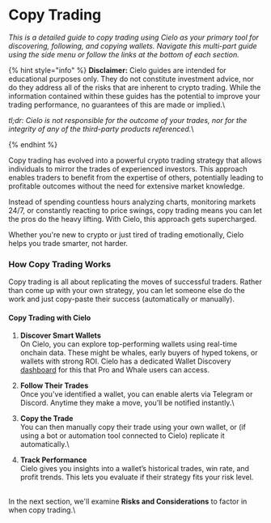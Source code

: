 # Copy Trading

_This is a detailed guide to copy trading using Cielo as your primary tool for discovering, following, and copying wallets. Navigate this multi-part guide using the side menu or follow the links at the bottom of each section._

{% hint style="info" %}
**Disclaimer:** Cielo guides are intended for educational purposes only. They do not constitute investment advice, nor do they address all of the risks that are inherent to crypto trading. While the information contained within these guides has the potential to improve your trading performance, no guarantees of this are made or implied.\


_tl;dr: Cielo is not responsible for the outcome of your trades, nor for the integrity of any of the third-party products referenced._\

{% endhint %}

Copy trading has evolved into a powerful crypto trading strategy that allows individuals to mirror the trades of experienced investors. This approach enables traders to benefit from the expertise of others, potentially leading to profitable outcomes without the need for extensive market knowledge.​

Instead of spending countless hours analyzing charts, monitoring markets 24/7, or constantly reacting to price swings, copy trading means you can let the pros do the heavy lifting. With Cielo, this approach gets supercharged.

Whether you're new to crypto or just tired of trading emotionally, Cielo helps you trade smarter, not harder.

### How Copy Trading Works

Copy trading is all about replicating the moves of successful traders. Rather than come up with your own strategy, you can let someone else do the work and just copy-paste their success (automatically or manually).

#### **Copy Trading with Cielo**

1. **Discover Smart Wallets**\
   On Cielo, you can explore top-performing wallets using real-time onchain data. These might be whales, early buyers of hyped tokens, or wallets with strong ROI. Cielo has a dedicated Wallet Discovery [dashboard](https://app.cielo.finance/wallet-discovery) for this that Pro and Whale users can access.[\
   ](https://app.cielo.finance/wallet-discovery)
2. **Follow Their Trades**\
   Once you've identified a wallet, you can enable alerts via Telegram or Discord. Anytime they make a move, you’ll be notified instantly.\

3. **Copy the Trade**\
   You can then manually copy their trade using your own wallet, or (if using a bot or automation tool connected to Cielo) replicate it automatically.\

4. **Track Performance**\
   Cielo gives you insights into a wallet’s historical trades, win rate, and profit trends. This lets you evaluate if their strategy fits your risk level.

\
In the next section, we'll examine **Risks and Considerations** to factor in when copy trading.\

